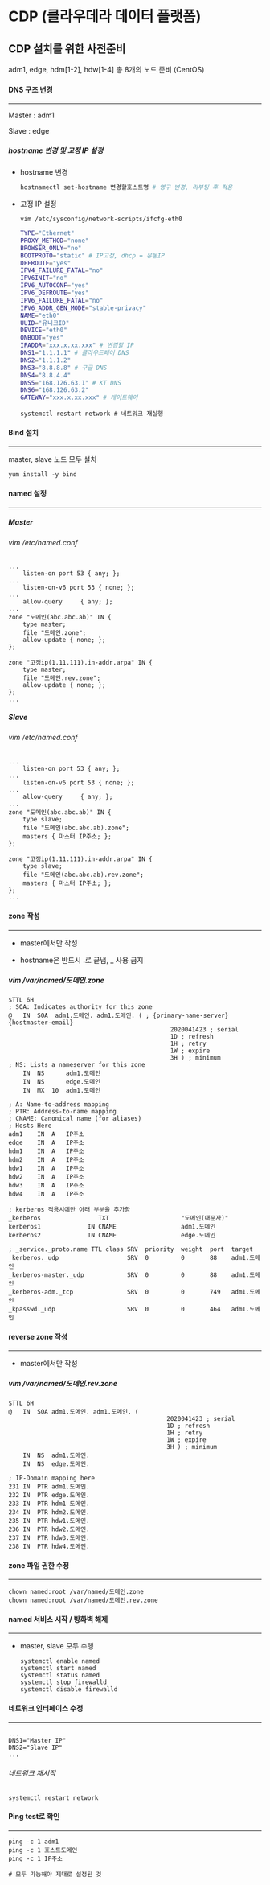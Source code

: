 # CDP (클라우데라 데이터 플랫폼)

## CDP 설치를 위한 사전준비

adm1, edge, hdm[1-2], hdw[1-4]  총 8개의 노드 준비 (CentOS)



#### DNS 구조 변경

------

Master : adm1

Slave : edge

##### hostname 변경 및 고정 IP 설정

- hostname 변경

  ```bash
  hostnamectl set-hostname 변경할호스트명 # 영구 변경, 리부팅 후 적용
  ```

- 고정 IP 설정

  ```shell
  vim /etc/sysconfig/network-scripts/ifcfg-eth0
  ```

  ```sh
  TYPE="Ethernet"
  PROXY_METHOD="none"
  BROWSER_ONLY="no"
  BOOTPROTO="static" # IP고정, dhcp = 유동IP
  DEFROUTE="yes"
  IPV4_FAILURE_FATAL="no" 
  IPV6INIT="no" 
  IPV6_AUTOCONF="yes"
  IPV6_DEFROUTE="yes"
  IPV6_FAILURE_FATAL="no"
  IPV6_ADDR_GEN_MODE="stable-privacy"
  NAME="eth0"
  UUID="유니크ID"
  DEVICE="eth0"
  ONBOOT="yes"
  IPADDR="xxx.x.xx.xxx" # 변경할 IP
  DNS1="1.1.1.1" # 클라우드페어 DNS
  DNS2="1.1.1.2"
  DNS3="8.8.8.8" # 구글 DNS
  DNS4="8.8.4.4"
  DNS5="168.126.63.1" # KT DNS
  DNS6="168.126.63.2"
  GATEWAY="xxx.x.xx.xxx" # 게이트웨이
  ```

  ```shell
  systemctl restart network # 네트워크 재실행
  ```



#### Bind 설치

------

master, slave 노드 모두 설치

```shell
yum install -y bind
```



#### named 설정

------

##### Master

###### vim /etc/named.conf

```shell
...
    listen-on port 53 { any; };
...
    listen-on-v6 port 53 { none; };
...
    allow-query     { any; };
...
zone "도메인(abc.abc.ab)" IN {
    type master;
    file "도메인.zone";
    allow-update { none; };
};
 
zone "고정ip(1.11.111).in-addr.arpa" IN {
    type master;
    file "도메인.rev.zone";
    allow-update { none; };
};
...
```

##### Slave

###### vim /etc/named.conf

```shell
...
    listen-on port 53 { any; };
...
    listen-on-v6 port 53 { none; };
...
    allow-query     { any; };
...
zone "도메인(abc.abc.ab)" IN {
    type slave;
    file "도메인(abc.abc.ab).zone";
    masters { 마스터 IP주소; };
};
 
zone "고정ip(1.11.111).in-addr.arpa" IN {
    type slave;
    file "도메인(abc.abc.ab).rev.zone";
    masters { 마스터 IP주소; };
};
...
```



#### zone 작성

------

- master에서만 작성

- hostname은 반드시 .로 끝냄,  _ 사용 금지

##### vim /var/named/도메인.zone

```shell
$TTL 6H
; SOA: Indicates authority for this zone
@   IN  SOA  adm1.도메인. adm1.도메인. ( ; {primary-name-server}  {hostmaster-email}
                                             2020041423 ; serial
                                             1D ; refresh
                                             1H ; retry
                                             1W ; expire
                                             3H ) ; minimum
; NS: Lists a nameserver for this zone
    IN  NS      adm1.도메인
    IN  NS      edge.도메인
    IN  MX  10  adm1.도메인
 
; A: Name-to-address mapping
; PTR: Address-to-name mapping
; CNAME: Canonical name (for aliases)
; Hosts Here
adm1    IN  A   IP주소
edge    IN  A   IP주소
hdm1    IN  A   IP주소
hdm2    IN  A   IP주소
hdw1    IN  A   IP주소
hdw2    IN  A   IP주소
hdw3    IN  A   IP주소
hdw4    IN  A   IP주소
 
; kerberos 적용시에만 아래 부분을 추가함
_kerberos                TXT                    "도메인(대문자)"
kerberos1             IN CNAME                  adm1.도메인
kerberos2             IN CNAME                  edge.도메인
 
; _service._proto.name TTL class SRV  priority  weight  port  target
_kerberos._udp                   SRV  0         0       88    adm1.도메인
_kerberos-master._udp            SRV  0         0       88    adm1.도메인
_kerberos-adm._tcp               SRV  0         0       749   adm1.도메인
_kpasswd._udp                    SRV  0         0       464   adm1.도메인
```



#### reverse zone 작성

------

- master에서만 작성

##### vim /var/named/도메인.rev.zone

```shell
$TTL 6H
@   IN  SOA adm1.도메인. adm1.도메인. (
                                            2020041423 ; serial
                                            1D ; refresh
                                            1H ; retry
                                            1W ; expire
                                            3H ) ; minimum
    IN  NS  adm1.도메인.
    IN  NS  edge.도메인.
 
; IP-Domain mapping here
231 IN  PTR adm1.도메인.
232 IN  PTR edge.도메인.
233 IN  PTR hdm1 도메인.
234 IN  PTR hdm2.도메인.
235 IN  PTR hdw1.도메인.
236 IN  PTR hdw2.도메인.
237 IN  PTR hdw3.도메인.
238 IN  PTR hdw4.도메인.
```



#### zone 파일 권한 수정

------

```shell
chown named:root /var/named/도메인.zone
chown named:root /var/named/도메인.rev.zone
```



#### named 서비스 시작 / 방화벽 해제

------

- master, slave 모두 수행

  ```shell
  systemctl enable named
  systemctl start named
  systemctl status named
  systemctl stop firewalld
  systemctl disable firewalld
  ```

  

#### 네트워크 인터페이스 수정

------

```shell
...
DNS1="Master IP"
DNS2="Slave IP"
...
```

###### 네트워크 재시작

```shell
systemctl restart network
```



#### Ping test로 확인

------

```shell
ping -c 1 adm1
ping -c 1 호스트도메인
ping -c 1 IP주소

# 모두 가능해야 제대로 설정된 것
```

